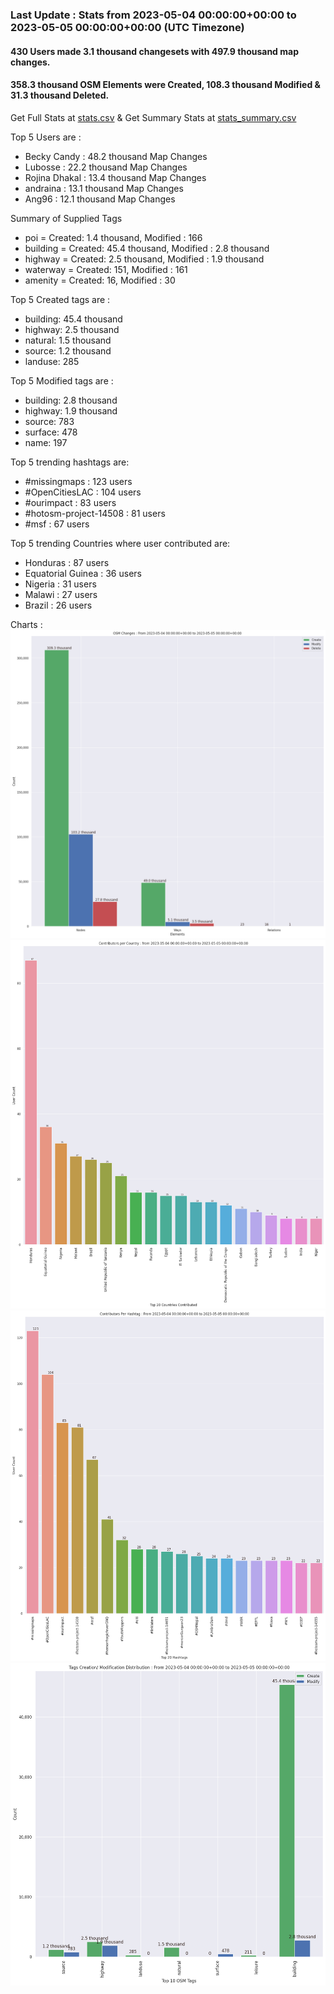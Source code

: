 ### Last Update : Stats from 2023-05-04 00:00:00+00:00 to 2023-05-05 00:00:00+00:00 (UTC Timezone)

#### 430 Users made 3.1 thousand changesets with 497.9 thousand map changes.
#### 358.3 thousand OSM Elements were Created, 108.3 thousand Modified & 31.3 thousand Deleted.
Get Full Stats at [stats.csv](/stats/hotosm/Daily/stats.csv)
 & Get Summary Stats at [stats_summary.csv](/stats/hotosm/Daily/stats_summary.csv)

Top 5 Users are : 
- Becky Candy : 48.2 thousand Map Changes
- Lubosse : 22.2 thousand Map Changes
- Rojina Dhakal : 13.4 thousand Map Changes
- andraina : 13.1 thousand Map Changes
- Ang96 : 12.1 thousand Map Changes

Summary of Supplied Tags
- poi = Created: 1.4 thousand, Modified : 166
- building = Created: 45.4 thousand, Modified : 2.8 thousand
- highway = Created: 2.5 thousand, Modified : 1.9 thousand
- waterway = Created: 151, Modified : 161
- amenity = Created: 16, Modified : 30


Top 5 Created tags are :
- building: 45.4 thousand
- highway: 2.5 thousand
- natural: 1.5 thousand
- source: 1.2 thousand
- landuse: 285


Top 5 Modified tags are :
- building: 2.8 thousand
- highway: 1.9 thousand
- source: 783
- surface: 478
- name: 197


Top 5 trending hashtags are:
- #missingmaps : 123 users
- #OpenCitiesLAC : 104 users
- #ourimpact : 83 users
- #hotosm-project-14508 : 81 users
- #msf : 67 users


Top 5 trending Countries where user contributed are:
- Honduras : 87 users
- Equatorial Guinea : 36 users
- Nigeria : 31 users
- Malawi : 27 users
- Brazil : 26 users


 Charts : 
![Alt text](./stats_osm_changes.png) 
![Alt text](./stats_users_per_country.png) 
![Alt text](./stats_users_per_hashtag.png) 
![Alt text](./stats_tags.png) 
